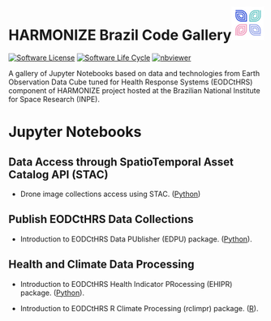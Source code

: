 <img src="./img/harmonize_logo.png" align="right" width="64" />

# HARMONIZE Brazil Code Gallery


<!-- badges: start -->

[![Software License](https://img.shields.io/badge/License-GPLv3-green)](https://github.com/Harmonize-Brazil/code-gallery/blob/main/LICENSE)
[![Software Life Cycle](https://img.shields.io/badge/lifecycle-experimental-orange.svg)](https://www.tidyverse.org/lifecycle/#experimental)
[![nbviewer](https://raw.githubusercontent.com/jupyter/design/master/logos/Badges/nbviewer_badge.svg)](https://nbviewer.jupyter.org/github/brazil-data-cube/code-gallery/blob/master/table-of-contents.ipynb)

<!-- badges: end -->

A gallery of Jupyter Notebooks based on data and technologies from Earth Observation Data Cube tuned for Health Response Systems
(EODCtHRS) component of HARMONIZE project hosted at the Brazilian National Institute for Space Research (INPE).


# Jupyter Notebooks


## Data Access through SpatioTemporal Asset Catalog API (STAC)

- Drone image collections access using STAC. ([Python](https://github.com/Harmonize-Brazil/code-gallery/blob/main/jupyter/Python/drone/drone_image_collections_using_stac.ipynb))


## Publish EODCtHRS Data Collections

- Introduction to EODCtHRS Data PUblisher (EDPU) package. ([Python](https://github.com/Harmonize-Brazil/code-gallery/blob/main/jupyter/Python/edpu/publish_collection.ipynb)).
  

## Health and Climate Data Processing

- Introduction to EODCtHRS Health Indicator PRocessing (EHIPR) package. ([Python](https://github.com/Harmonize-Brazil/code-gallery/blob/main/jupyter/Python/ehipr/spatializing_lis_indicator.ipynb)).
  
- Introduction to EODCtHRS R Climate Processing (rclimpr) package.  ([R](https://github.com/Harmonize-Brazil/code-gallery/blob/main/jupyter/R/rclimpr/climate_indicator.ipynb)).
